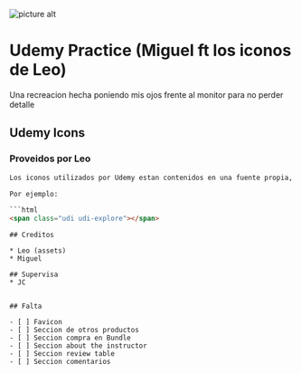 ![picture alt](https://raw.githubusercontent.com/codellege/udemy-responsive/master/UdemyPreview.png)

# Udemy Practice (Miguel ft los iconos de Leo)

Una recreacion hecha poniendo mis ojos frente al monitor para no perder detalle

## Udemy Icons 
### Proveidos por Leo

```html
Los iconos utilizados por Udemy estan contenidos en una fuente propia, por lo que para utilizarlos es importando el CSS de la fuente el cual también incluye clases de apoyo para definir los iconos

Por ejemplo:

```html
<span class="udi udi-explore"></span>
```
```
## Creditos

* Leo (assets)
* Miguel

## Supervisa
* JC


## Falta

- [ ] Favicon
- [ ] Seccion de otros productos
- [ ] Seccion compra en Bundle 
- [ ] Seccion about the instructor 
- [ ] Seccion review table
- [ ] Seccion comentarios

